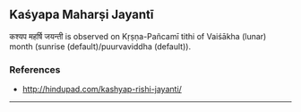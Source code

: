 ## Kaśyapa Maharṣi Jayantī
कश्यप महर्षि जयन्ती is observed on Kṛṣṇa-Pañcamī tithi of Vaiśākha (lunar) month (sunrise (default)/puurvaviddha (default)).


### References
* http://hindupad.com/kashyap-rishi-jayanti/


---
